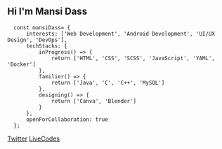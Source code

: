 ## Hi I'm Mansi Dass

```JS
  const mansiDass= {
      interests: ['Web Development', 'Android Development', 'UI/UX Design', 'DevOps'],
      techStacks: {
          inProgress() => {
              return ['HTML', 'CSS', 'SCSS', 'JavaScript', 'YAML', 'Docker']
          },
          familier() => {
              return ['Java', 'C', 'C++', 'MySQL']
          },
          designing() => {
              return ['Canva', 'Blender']
          }
      },
      openForCollaboration: true      
  };
```


[Twitter](https://twitter.com/_Mansiiii_)  [LiveCodes](https://codepen.io/your-work/?cursor=ZD0wJm89MSZwPTEmdj02NDgxNjE3MA==)

<!---
Mansi-dass/Mansi-dass is a ✨ special ✨ repository because its `README.md` (this file) appears on your GitHub profile.
You can click the Preview link to take a look at your changes.
--->
